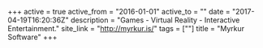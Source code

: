 +++
active = true
active_from = "2016-01-01"
active_to = ""
date = "2017-04-19T16:20:36Z"
description = "Games - Virtual Reality - Interactive Entertainment."
site_link = "http://myrkur.is/"
tags = [""]
title = "Myrkur Software"
+++
